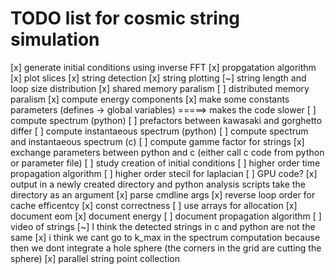 # TODO list for cosmic string simulation

[x] generate initial conditions using inverse FFT
[x] propgatation algorithm
[x] plot slices
[x] string detection
[x] string plotting
[~] string length and loop size distribution
[x] shared memory paralism
[ ] distributed memory paralism
[x] compute energy components
[x] make some constants parameters (defines -> global variables) =====> makes the code slower
[ ] compute spectrum (python)
[ ] prefactors between kawasaki and gorghetto differ
[ ] compute instantaeous spectrum (python)
[ ] compute spectrum and instantaeous spectrum (c)
[ ] compute gamme factor for strings
[x] exchange parameters between python and c (either call c code from python or parameter file)
[ ] study creation of initial conditions
[ ] higher order time propagation algorithm
[ ] higher order stecil for laplacian
[ ] GPU code?
[x] output in a newly created directory and python analysis scripts take the directory as an argument
[x] parse cmdline args
[x] reverse loop order for cache efficentcy
[x] const correctness
[ ] use arrays for allocation
[x] document eom
[x] document energy
[ ] document propagation algorithm
[ ] video of strings
[~] I think the detected strings in c and python are not the same
[x] i think we cant go to k_max in the spectrum computation because then we dont integrate a hole sphere (the corners in the grid are cutting the sphere)
[x] parallel string point collection
